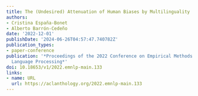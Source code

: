 ```yaml
---
title: The (Undesired) Attenuation of Human Biases by Multilinguality
authors:
- Cristina España-Bonet
- Alberto Barrón-Cedeño
date: '2022-12-01'
publishDate: '2024-06-26T04:57:47.740782Z'
publication_types:
- paper-conference
publication: '*Proceedings of the 2022 Conference on Empirical Methods in Natural
  Language Processing*'
doi: 10.18653/v1/2022.emnlp-main.133
links:
- name: URL
  url: https://aclanthology.org/2022.emnlp-main.133
---
```

